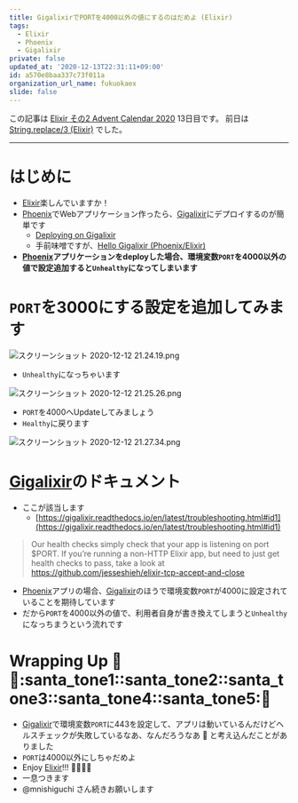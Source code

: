 ```yaml
---
title: GigalixirでPORTを4000以外の値にするのはだめよ (Elixir)
tags:
  - Elixir
  - Phoenix
  - Gigalixir
private: false
updated_at: '2020-12-13T22:31:11+09:00'
id: a570e8baa337c73f011a
organization_url_name: fukuokaex
slide: false
---
```

この記事は [Elixir その2 Advent Calendar 2020](https://qiita.com/advent-calendar/2020/elixir2) 13日目です。
前日は [String.replace/3 (Elixir)](https://qiita.com/torifukukaiou/items/71f4b80d8f7dddf87293) でした。

---

# はじめに
- [Elixir](https://elixir-lang.org/)楽しんでいますか！
- [Phoenix](https://www.phoenixframework.org/)でWebアプリケーション作ったら、[Gigalixir](https://www.gigalixir.com/)にデプロイするのが簡単です
    - [Deploying on Gigalixir](https://hexdocs.pm/phoenix/gigalixir.html#content)
    - 手前味噌ですが、[Hello Gigalixir (Phoenix/Elixir)](https://qiita.com/torifukukaiou/items/d2d0e9f56ffe3bb8eda1)
- **[Phoenix](https://www.phoenixframework.org/)アプリケーションをdeployした場合、環境変数`PORT`を4000以外の値で設定追加すると`Unhealthy`になってしまいます**

# `PORT`を3000にする設定を追加してみます

![スクリーンショット 2020-12-12 21.24.19.png](https://qiita-image-store.s3.ap-northeast-1.amazonaws.com/0/131808/dcd495da-46be-87c4-3ac7-3d465f862028.png)

- `Unhealthy`になっちゃいます

![スクリーンショット 2020-12-12 21.25.26.png](https://qiita-image-store.s3.ap-northeast-1.amazonaws.com/0/131808/d52609fb-2be6-0823-b5f4-9fabe7c033e2.png)

- `PORT`を4000へUpdateしてみましょう
- `Healthy`に戻ります

![スクリーンショット 2020-12-12 21.27.34.png](https://qiita-image-store.s3.ap-northeast-1.amazonaws.com/0/131808/7fb2b1ff-1650-9664-fa0e-d470f60ed5bf.png)

# [Gigalixir](https://www.gigalixir.com/)のドキュメント
- ここが該当します
    - [https://gigalixir.readthedocs.io/en/latest/troubleshooting.html#id1](https://gigalixir.readthedocs.io/en/latest/troubleshooting.html#id1)

> Our health checks simply check that your app is listening on port $PORT. If you’re running a non-HTTP Elixir app, but need to just get health checks to pass, take a look at https://github.com/jesseshieh/elixir-tcp-accept-and-close

- [Phoenix](https://www.phoenixframework.org/)アプリの場合、[Gigalixir](https://www.gigalixir.com/)のほうで環境変数`PORT`が4000に設定されていることを期待しています
- だから`PORT`を4000以外の値で、利用者自身が書き換えてしまうと`Unhealthy`になっちまうという流れです

# Wrapping Up :christmas_tree::santa::santa_tone1::santa_tone2::santa_tone3::santa_tone4::santa_tone5::christmas_tree:
- [Gigalixir](https://www.gigalixir.com/)で環境変数`PORT`に443を設定して、アプリは動いているんだけどヘルスチェックが失敗しているなあ、なんだろうなあ :thinking: と考え込んだことがありました
- `PORT`は4000以外にしちゃだめよ
- Enjoy [Elixir](https://elixir-lang.org/)!!! :rocket::rocket::rocket::rocket:
- 一息つきます
- @mnishiguchi さん続きお願いします 


